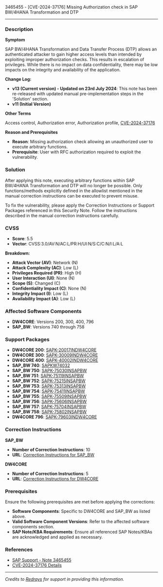 3465455 - [CVE-2024-37176] Missing Authorization check in SAP BW/4HANA Transformation and DTP

---

### Description

**Symptom**

SAP BW/4HANA Transformation and Data Transfer Process (DTP) allows an authenticated attacker to gain higher access levels than intended by exploiting improper authorization checks. This results in escalation of privileges. While there is no impact on data confidentiality, there may be low impacts on the integrity and availability of the application.

**Change Log:**

- **v13 (Current version) - Updated on 23rd July 2024**: This note has been re-released with updated manual pre-implementation steps in the 'Solution' section.
- **v11 (Initial Version)**

**Other Terms**

Access control, Authorization error, Authorization profile, [CVE-2024-37176](https://www.cve.org/CVERecord?id=CVE-2024-37176)

**Reason and Prerequisites**

- **Reason**: Missing authorization check allowing an unauthorized user to execute arbitrary functions.
- **Prerequisite**: User with RFC authorization required to exploit the vulnerability.

### Solution

After applying this note, executing arbitrary functions within SAP BW/4HANA Transformation and DTP will no longer be possible. Only functions/methods explicitly defined in the allowlist mentioned in the manual correction instructions can be executed to prevent misuse.

To fix the vulnerability, please apply the Correction Instructions or Support Packages referenced in this Security Note. Follow the instructions described in the manual correction instructions carefully.

### CVSS

- **Score**: 5.5
- **Vector**: CVSS:3.0/AV:N/AC:L/PR:H/UI:N/S:C/C:N/I:L/A:L

**Breakdown:**
- **Attack Vector (AV)**: Network (N)
- **Attack Complexity (AC)**: Low (L)
- **Privileges Required (PR)**: High (H)
- **User Interaction (UI)**: None (N)
- **Scope (S)**: Changed (C)
- **Confidentiality Impact (C)**: None (N)
- **Integrity Impact (I)**: Low (L)
- **Availability Impact (A)**: Low (L)

### Affected Software Components

- **DW4CORE**: Versions 200, 300, 400, 796
- **SAP_BW**: Versions 740 through 758

### Support Packages

- **DW4CORE 200**: [SAPK-20017INDW4CORE](https://me.sap.com/supportpackage/SAPK-20017INDW4CORE)
- **DW4CORE 300**: [SAPK-30009INDW4CORE](https://me.sap.com/supportpackage/SAPK-30009INDW4CORE)
- **DW4CORE 400**: [SAPK-40002INDW4CORE](https://me.sap.com/supportpackage/SAPK-40002INDW4CORE)
- **SAP_BW 740**: [SAPKW74032](https://me.sap.com/supportpackage/SAPKW74032)
- **SAP_BW 750**: [SAPK-75030INSAPBW](https://me.sap.com/supportpackage/SAPK-75030INSAPBW)
- **SAP_BW 751**: [SAPK-75119INSAPBW](https://me.sap.com/supportpackage/SAPK-75119INSAPBW)
- **SAP_BW 752**: [SAPK-75215INSAPBW](https://me.sap.com/supportpackage/SAPK-75215INSAPBW)
- **SAP_BW 753**: [SAPK-75313INSAPBW](https://me.sap.com/supportpackage/SAPK-75313INSAPBW)
- **SAP_BW 754**: [SAPK-75411INSAPBW](https://me.sap.com/supportpackage/SAPK-75411INSAPBW)
- **SAP_BW 755**: [SAPK-75509INSAPBW](https://me.sap.com/supportpackage/SAPK-75509INSAPBW)
- **SAP_BW 756**: [SAPK-75606INSAPBW](https://me.sap.com/supportpackage/SAPK-75606INSAPBW)
- **SAP_BW 757**: [SAPK-75704INSAPBW](https://me.sap.com/supportpackage/SAPK-75704INSAPBW)
- **SAP_BW 758**: [SAPK-75802INSAPBW](https://me.sap.com/supportpackage/SAPK-75802INSAPBW)
- **DW4CORE 796**: [SAPK-79603INDW4CORE](https://me.sap.com/supportpackage/SAPK-79603INDW4CORE)

### Correction Instructions

**SAP_BW**

- **Number of Correction Instructions**: 10
- **URL**: [Correction Instructions for SAP_BW](https://me.sap.com/corrins/0003465455/30)

**DW4CORE**

- **Number of Correction Instructions**: 5
- **URL**: [Correction Instructions for DW4CORE](https://me.sap.com/corrins/0003465455/22188)

### Prerequisites

Ensure the following prerequisites are met before applying the corrections:

- **Software Components**: Specific to DW4CORE and SAP_BW as listed above.
- **Valid Software Component Versions**: Refer to the affected software components section.
- **SAP Note/KBA Requirements**: Ensure all referenced SAP Notes/KBAs are acknowledged and applied as necessary.

### References

- [SAP Support - Note 3465455](https://me.sap.com/notes/0003465455)
- [CVE-2024-37176 Details](https://www.cve.org/CVERecord?id=CVE-2024-37176)

---

*Credits to [Redrays](https://redrays.io) for support in providing this information.*